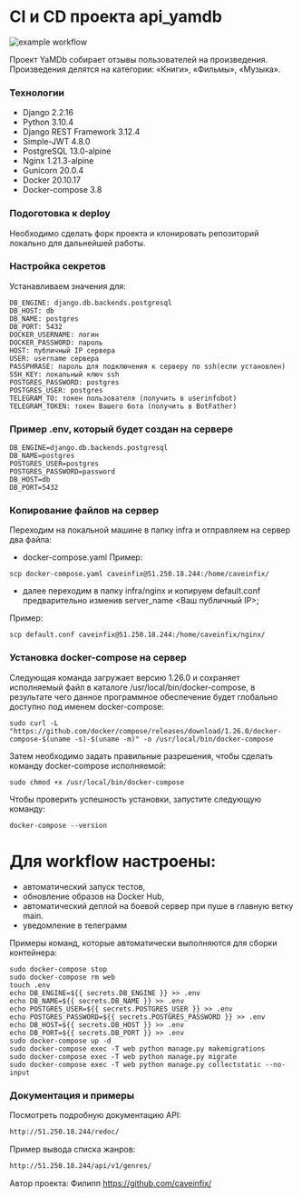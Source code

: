 # CI и CD проекта api_yamdb
![example workflow](https://github.com/caveinfix/yamdb_final/actions/workflows/yamdb_workflow.yml/badge.svg)

Проект YaMDb собирает отзывы пользователей на произведения. 
Произведения делятся на категории: «Книги», «Фильмы», «Музыка».

### Технологии
- Django 2.2.16
- Python 3.10.4
- Django REST Framework 3.12.4
- Simple-JWT 4.8.0
- PostgreSQL 13.0-alpine
- Nginx 1.21.3-alpine
- Gunicorn 20.0.4
- Docker 20.10.17
- Docker-compose 3.8

### Подоготовка к deploy
Необходимо сделать форк проекта и клонировать репозиторий локально для дальнейшей работы.

### Настройка секретов
Устанавливаем значения для:
```
DB_ENGINE: django.db.backends.postgresql
DB_HOST: db
DB_NAME: postgres
DB_PORT: 5432
DOCKER_USERNAME: логин
DOCKER_PASSWORD: пароль
HOST: публичный IP сервера
USER: username сервера
PASSPHRASE: пароль для подключения к серверу по ssh(если установлен)
SSH_KEY: локальный ключ ssh
POSTGRES_PASSWORD: postgres
POSTGRES_USER: postgres
TELEGRAM_TO: токен пользователя (получить в userinfobot)
TELEGRAM_TOKEN: токен Вашего бота (получить в BotFather)
```
### Пример .env, который будет создан на сервере
```git
DB_ENGINE=django.db.backends.postgresql
DB_NAME=postgres
POSTGRES_USER=postgres
POSTGRES_PASSWORD=password 
DB_HOST=db
DB_PORT=5432
```

### Копирование файлов на сервер
Переходим на локальной машине в папку infra и отправляем на сервер два файла:
- docker-compose.yaml
Пример:
```
scp docker-compose.yaml caveinfix@51.250.18.244:/home/caveinfix/
```
- далее переходим в папку infra/nginx и копируем default.conf предварительно изменив server_name <Ваш публичный IP>;

Пример:
```
scp default.conf caveinfix@51.250.18.244:/home/caveinfix/nginx/
```

### Установка docker-compose на сервер
Следующая команда загружает версию 1.26.0 и сохраняет исполняемый файл в каталоге /usr/local/bin/docker-compose, в результате чего данное программное обеспечение будет глобально доступно под именем docker-compose:
```
sudo curl -L "https://github.com/docker/compose/releases/download/1.26.0/docker-compose-$(uname -s)-$(uname -m)" -o /usr/local/bin/docker-compose
```
Затем необходимо задать правильные разрешения, чтобы сделать команду docker-compose исполняемой:
```
sudo chmod +x /usr/local/bin/docker-compose
```
Чтобы проверить успешность установки, запустите следующую команду:
```
docker-compose --version
```

#  Для workflow настроены:

- автоматический запуск тестов,
- обновление образов на Docker Hub,
- автоматический деплой на боевой сервер при пуше в главную ветку main.
- уведомление в телеграмм 

Примеры команд, которые автоматически выполняются для сборки контейнера:
```
sudo docker-compose stop
sudo docker-compose rm web
touch .env
echo DB_ENGINE=${{ secrets.DB_ENGINE }} >> .env
echo DB_NAME=${{ secrets.DB_NAME }} >> .env
echo POSTGRES_USER=${{ secrets.POSTGRES_USER }} >> .env
echo POSTGRES_PASSWORD=${{ secrets.POSTGRES_PASSWORD }} >> .env
echo DB_HOST=${{ secrets.DB_HOST }} >> .env
echo DB_PORT=${{ secrets.DB_PORT }} >> .env
sudo docker-compose up -d
sudo docker-compose exec -T web python manage.py makemigrations
sudo docker-compose exec -T web python manage.py migrate
sudo docker-compose exec -T web python manage.py collectstatic --no-input
```


### Документация и примеры
Посмотреть подробную документацию API:
```sh
http://51.250.18.244/redoc/
```
Пример вывода списка жанров:
```sh
http://51.250.18.244/api/v1/genres/
```

Автор проекта: Филипп https://github.com/caveinfix/